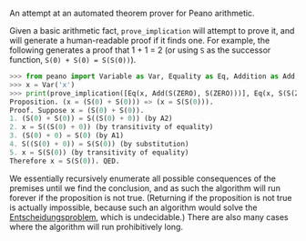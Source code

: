 An attempt at an automated theorem prover for Peano arithmetic.

Given a basic arithmetic fact, `prove_implication` will attempt to prove it, and will generate a human-readable proof if it finds one. For example, the following generates a proof that 1 + 1 = 2 (or using `S` as the successor function, `S(0) + S(0) = S(S(0))`).
```py
>>> from peano import Variable as Var, Equality as Eq, Addition as Add, Successor as S, prove_implication, ZERO
>>> x = Var('x')
>>> print(prove_implication([Eq(x, Add(S(ZERO), S(ZERO)))], Eq(x, S(S(ZERO)))))
Proposition. (x = (S(0) + S(0))) => (x = S(S(0))).
Proof. Suppose x = (S(0) + S(0)).
1. (S(0) + S(0)) = S((S(0) + 0)) (by A2)
2. x = S((S(0) + 0)) (by transitivity of equality)
3. (S(0) + 0) = S(0) (by A1)
4. S((S(0) + 0)) = S(S(0)) (by substitution)
5. x = S(S(0)) (by transitivity of equality)
Therefore x = S(S(0)). QED.
```

We essentially recursively enumerate all possible consequences of the premises until we find the conclusion, and as such the algorithm will run forever if the proposition is not true. (Returning if the proposition is not true is actually impossible, because such an algorithm would solve the [Entscheidungsproblem](https://en.wikipedia.org/wiki/Entscheidungsproblem), which is undecidable.) There are also many cases where the algorithm will run prohibitively long.
